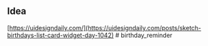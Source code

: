 ## Idea

[https://uidesigndaily.com/](https://uidesigndaily.com/posts/sketch-birthdays-list-card-widget-day-1042)
#   b i r t h d a y _ r e m i n d e r  
 